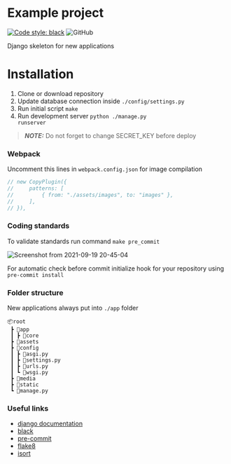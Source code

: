 # Example project #
[![Code style: black](https://img.shields.io/badge/code%20style-black-000000.svg)](https://github.com/psf/black)
![GitHub](https://img.shields.io/github/license/rdurica/example)

Django skeleton for new applications


# Installation #
1. Clone or download repository
2. Update database connection inside <code>./config/settings.py</code>
3. Run initial script <code>make</code>
4. Run development server <code>python ./manage.py runserver</code>

> **_NOTE:_**  Do not forget to change SECRET_KEY before deploy

### Webpack ###
Uncomment this lines in <code>webpack.config.json</code> for image compilation
```js
// new CopyPlugin({
//     patterns: [
//         { from: "./assets/images", to: "images" },
//     ],
// }),
```

### Coding standards ###
To validate standards run command <code>make pre_commit</code>

![Screenshot from 2021-09-19 20-45-04](https://user-images.githubusercontent.com/16089770/158486061-f0ca98af-c14b-4f4e-a4d7-ae84248fa593.png)


For automatic check before commit initialize hook for your repository using <code>pre-commit install</code>

### Folder structure ###
New applications always put into <code>./app</code> folder

```
📦root
 ┣ 📂app
 ┃ ┣ 📂core
 ┣ 📂assets
 ┣ 📂config
 ┃ ┣ 📜asgi.py
 ┃ ┣ 📜settings.py
 ┃ ┣ 📜urls.py
 ┃ ┗ 📜wsgi.py
 ┣ 📂media
 ┣ 📂static
 ┗ 📜manage.py
```

### Useful links ###
- [django documentation](https://docs.djangoproject.com/)
- [black](https://github.com/psf/black)
- [pre-commit](https://pre-commit.com/)
- [flake8](https://github.com/PyCQA/flake8)
- [isort](https://github.com/PyCQA/isort)